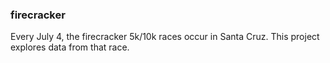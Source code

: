 ### firecracker
Every July 4, the firecracker 5k/10k races occur in Santa Cruz. This project
explores data from that race.


